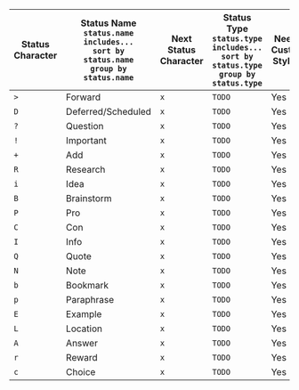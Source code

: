 <!-- placeholder to force blank line before table -->

| Status Character | Status Name<br>`status.name includes...`<br>`sort by status.name`<br>`group by status.name` | Next Status Character | Status Type<br>`status.type includes...`<br>`sort by status.type`<br>`group by status.type` | Needs Custom Styling |
| ----- | ----- | ----- | ----- | ----- |
| `>` | Forward | `x` | `TODO` | Yes |
| `D` | Deferred/Scheduled | `x` | `TODO` | Yes |
| `?` | Question | `x` | `TODO` | Yes |
| `!` | Important | `x` | `TODO` | Yes |
| `+` | Add | `x` | `TODO` | Yes |
| `R` | Research | `x` | `TODO` | Yes |
| `i` | Idea | `x` | `TODO` | Yes |
| `B` | Brainstorm | `x` | `TODO` | Yes |
| `P` | Pro | `x` | `TODO` | Yes |
| `C` | Con | `x` | `TODO` | Yes |
| `I` | Info | `x` | `TODO` | Yes |
| `Q` | Quote | `x` | `TODO` | Yes |
| `N` | Note | `x` | `TODO` | Yes |
| `b` | Bookmark | `x` | `TODO` | Yes |
| `p` | Paraphrase | `x` | `TODO` | Yes |
| `E` | Example | `x` | `TODO` | Yes |
| `L` | Location | `x` | `TODO` | Yes |
| `A` | Answer | `x` | `TODO` | Yes |
| `r` | Reward | `x` | `TODO` | Yes |
| `c` | Choice | `x` | `TODO` | Yes |


<!-- placeholder to force blank line after table -->
